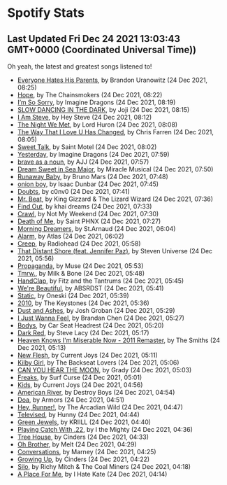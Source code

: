 
# Spotify Stats
## Last Updated Fri Dec 24 2021 13:03:43 GMT+0000 (Coordinated Universal Time))

Oh yeah, the latest and greatest songs listened to!

- [Everyone Hates His Parents](https://www.last.fm/music/Brandon+Uranowitz/_/Everyone+Hates+His+Parents), by Brandon Uranowitz (24 Dec 2021, 08:25)
- [Hope](https://www.last.fm/music/The+Chainsmokers/_/Hope), by The Chainsmokers (24 Dec 2021, 08:22)
- [I’m So Sorry](https://www.last.fm/music/Imagine+Dragons/_/I%E2%80%99m+So+Sorry), by Imagine Dragons (24 Dec 2021, 08:19)
- [SLOW DANCING IN THE DARK](https://www.last.fm/music/Joji/_/SLOW+DANCING+IN+THE+DARK), by Joji (24 Dec 2021, 08:15)
- [I Am Steve](https://www.last.fm/music/Hey+Steve/_/I+Am+Steve), by Hey Steve (24 Dec 2021, 08:12)
- [The Night We Met](https://www.last.fm/music/Lord+Huron/_/The+Night+We+Met), by Lord Huron (24 Dec 2021, 08:08)
- [The Way That I Love U Has Changed](https://www.last.fm/music/Chris+Farren/_/The+Way+That+I+Love+U+Has+Changed), by Chris Farren (24 Dec 2021, 08:05)
- [Sweet Talk](https://www.last.fm/music/Saint+Motel/_/Sweet+Talk), by Saint Motel (24 Dec 2021, 08:02)
- [Yesterday](https://www.last.fm/music/Imagine+Dragons/_/Yesterday), by Imagine Dragons (24 Dec 2021, 07:59)
- [brave as a noun](https://www.last.fm/music/AJJ/_/brave+as+a+noun), by AJJ (24 Dec 2021, 07:57)
- [Dream Sweet in Sea Major](https://www.last.fm/music/Miracle+Musical/_/Dream+Sweet+in+Sea+Major), by Miracle Musical (24 Dec 2021, 07:50)
- [Runaway Baby](https://www.last.fm/music/Bruno+Mars/_/Runaway+Baby), by Bruno Mars (24 Dec 2021, 07:48)
- [onion boy](https://www.last.fm/music/Isaac+Dunbar/_/onion+boy), by Isaac Dunbar (24 Dec 2021, 07:45)
- [Doubts](https://www.last.fm/music/c0nv0/_/Doubts), by c0nv0 (24 Dec 2021, 07:41)
- [Mr. Beat](https://www.last.fm/music/King+Gizzard+&+The+Lizard+Wizard/_/Mr.+Beat), by King Gizzard & The Lizard Wizard (24 Dec 2021, 07:36)
- [Find Out](https://www.last.fm/music/khai+dreams/_/Find+Out), by khai dreams (24 Dec 2021, 07:33)
- [Crawl](https://www.last.fm/music/Not+My+Weekend/_/Crawl), by Not My Weekend (24 Dec 2021, 07:30)
- [Death of Me](https://www.last.fm/music/Saint+PHNX/_/Death+of+Me), by Saint PHNX (24 Dec 2021, 07:27)
- [Morning Dreamers](https://www.last.fm/music/St.Arnaud/_/Morning+Dreamers), by St.Arnaud (24 Dec 2021, 06:04)
- [Alarm](https://www.last.fm/music/Atlas/_/Alarm), by Atlas (24 Dec 2021, 06:02)
- [Creep](https://www.last.fm/music/Radiohead/_/Creep), by Radiohead (24 Dec 2021, 05:58)
- [That Distant Shore (feat. Jennifer Paz)](https://www.last.fm/music/Steven+Universe/_/That+Distant+Shore+(feat.+Jennifer+Paz)), by Steven Universe (24 Dec 2021, 05:56)
- [Propaganda](https://www.last.fm/music/Muse/_/Propaganda), by Muse (24 Dec 2021, 05:53)
- [Tmrw.](https://www.last.fm/music/Milk+&+Bone/_/Tmrw.), by Milk & Bone (24 Dec 2021, 05:48)
- [HandClap](https://www.last.fm/music/Fitz+and+the+Tantrums/_/HandClap), by Fitz and the Tantrums (24 Dec 2021, 05:45)
- [We're Beautiful](https://www.last.fm/music/ABSRDST/_/We%27re+Beautiful), by ABSRDST (24 Dec 2021, 05:41)
- [Static](https://www.last.fm/music/Oneski/_/Static), by Oneski (24 Dec 2021, 05:39)
- [2010](https://www.last.fm/music/The+Keystones/_/2010), by The Keystones (24 Dec 2021, 05:36)
- [Dust and Ashes](https://www.last.fm/music/Josh+Groban/_/Dust+and+Ashes), by Josh Groban (24 Dec 2021, 05:29)
- [I Just Wanna Feel](https://www.last.fm/music/Brandan+Chen/_/I+Just+Wanna+Feel), by Brandan Chen (24 Dec 2021, 05:27)
- [Bodys](https://www.last.fm/music/Car+Seat+Headrest/_/Bodys), by Car Seat Headrest (24 Dec 2021, 05:20)
- [Dark Red](https://www.last.fm/music/Steve+Lacy/_/Dark+Red), by Steve Lacy (24 Dec 2021, 05:17)
- [Heaven Knows I'm Miserable Now - 2011 Remaster](https://www.last.fm/music/The+Smiths/_/Heaven+Knows+I%27m+Miserable+Now+-+2011+Remaster), by The Smiths (24 Dec 2021, 05:13)
- [New Flesh](https://www.last.fm/music/Current+Joys/_/New+Flesh), by Current Joys (24 Dec 2021, 05:11)
- [Kilby Girl](https://www.last.fm/music/The+Backseat+Lovers/_/Kilby+Girl), by The Backseat Lovers (24 Dec 2021, 05:06)
- [CAN YOU HEAR THE MOON](https://www.last.fm/music/Grady/_/CAN+YOU+HEAR+THE+MOON), by Grady (24 Dec 2021, 05:03)
- [Freaks](https://www.last.fm/music/Surf+Curse/_/Freaks), by Surf Curse (24 Dec 2021, 05:01)
- [Kids](https://www.last.fm/music/Current+Joys/_/Kids), by Current Joys (24 Dec 2021, 04:56)
- [American River](https://www.last.fm/music/Destroy+Boys/_/American+River), by Destroy Boys (24 Dec 2021, 04:54)
- [Doa](https://www.last.fm/music/Armors/_/Doa), by Armors (24 Dec 2021, 04:51)
- [Hey, Runner!](https://www.last.fm/music/The+Arcadian+Wild/_/Hey,+Runner!), by The Arcadian Wild (24 Dec 2021, 04:47)
- [Televised](https://www.last.fm/music/Hunny/_/Televised), by Hunny (24 Dec 2021, 04:44)
- [Green Jewels](https://www.last.fm/music/KRIILL/_/Green+Jewels), by KRIILL (24 Dec 2021, 04:40)
- [Playing Catch With .22](https://www.last.fm/music/I+the+Mighty/_/Playing+Catch+With+.22), by I the Mighty (24 Dec 2021, 04:36)
- [Tree House](https://www.last.fm/music/Cinders/_/Tree+House), by Cinders (24 Dec 2021, 04:33)
- [Oh Brother](https://www.last.fm/music/Melt/_/Oh+Brother), by Melt (24 Dec 2021, 04:29)
- [Conversations](https://www.last.fm/music/Marney/_/Conversations), by Marney (24 Dec 2021, 04:25)
- [Growing Up](https://www.last.fm/music/Cinders/_/Growing+Up), by Cinders (24 Dec 2021, 04:22)
- [Silo](https://www.last.fm/music/Richy+Mitch+&+The+Coal+Miners/_/Silo), by Richy Mitch & The Coal Miners (24 Dec 2021, 04:18)
- [A Place For Me](https://www.last.fm/music/I+Hate+Kate/_/A+Place+For+Me), by I Hate Kate (24 Dec 2021, 04:14)
